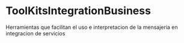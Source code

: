 # ToolKitsIntegrationBusiness
Herramientas que facilitan el uso e interpretacion de la mensajeria en integracion de servicios

